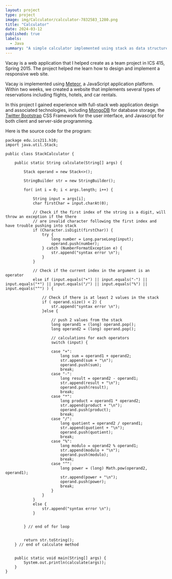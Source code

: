 ```yaml
---
layout: project
type: project
image: img/Calculator/calculator-7832583_1280.png
title: "Calculator"
date: 2024-03-12
published: true
labels:
  - Java
summary: "A simple calculator implemented using stack as data structure for ICS 211 ."
---
```


Vacay is a web application that I helped create as a team project in ICS 415, Spring 2015. The project helped me learn how to design and implement a responsive web site.

Vacay is implemented using [Meteor](http://meteor.com), a JavaScript application platform. Within two weeks, we created a website that implements several types of reservations including flights, hotels, and car rentals.

In this project I gained experience with full-stack web application design and associated technologies, including [MongoDB](http://mongodb.com) for database storage, the [Twitter Bootstrap](http://getbootstrap.com/) CSS Framework for the user interface, and Javascript for both client and server-side programming. 

Here is the source code for the program:
```
package edu.ics211.h10;
import java.util.Stack;

public class StackCalculator {

	public static String calculate(String[] args) {

		Stack operand = new Stack<>();

		StringBuilder str = new StringBuilder();

		for( int i = 0; i < args.length; i++) {

			String input = args[i];
			char firstChar = input.charAt(0);

			// Check if the first index of the string is a digit, will throw an exception if the there 
			// are invalid character following the first index and have trouble pushing into stack
			if (Character.isDigit(firstChar)) {
				try {
					long number = Long.parseLong(input);
					operand.push(number);
				} catch (NumberFormatException e) {
					str.append("syntax error \n");
				}
			}
			
			// Check if the current index in the argument is an operator
			else if (input.equals("+") || input.equals("-") || input.equals("*") || input.equals("/") || input.equals("%") || input.equals("^") ) {

				// Check if there is at least 2 values in the stack
				if ( operand.size() < 2) {
					str.append("syntax error \n");
				}else {

					// push 2 values from the stack
					long operand1 = (long) operand.pop();
					long operand2 = (long) operand.pop();

					// calculations for each operators
					switch (input) {

					case "+": 
						long sum = operand1 + operand2;
						str.append(sum + "\n");
						operand.push(sum);
						break;
					case "-":
						long result = operand2 - operand1;
						str.append(result + "\n");
						operand.push(result);
						break;
					case "*":
						long product = operand1 * operand2;
						str.append(product + "\n");
						operand.push(product);
						break;
					case "/":
						long quotient = operand2 / operand1;
						str.append(quotient + "\n");
						operand.push(quotient);
						break;
					case "%":
						long modulo = operand2 % operand1;
						str.append(modulo + "\n");
						operand.push(modulo);
						break;
					case "^":
						long power = (long) Math.pow(operand2, operand1);
						str.append(power + "\n");
						operand.push(power);
						break;
					}
				} 
			}
			else {
				str.append("syntax error \n");
			}
			
			
		} // end of for loop
		
		
		return str.toString();
	} // end of calculate method


	public static void main(String[] args) {
		System.out.println(calculate(args));
	}
}

```
